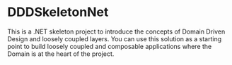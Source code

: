 DDDSkeletonNet
==============

This is a .NET skeleton project to introduce the concepts of Domain Driven Design and loosely coupled layers. You can use this solution as a starting point to build loosely coupled and composable applications where the Domain is at the heart of the project.
